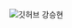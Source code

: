 ![깃허브 강승현](https://user-images.githubusercontent.com/61109660/160546243-cf2c7373-db83-4ca4-a472-6f3b225f68eb.png)
